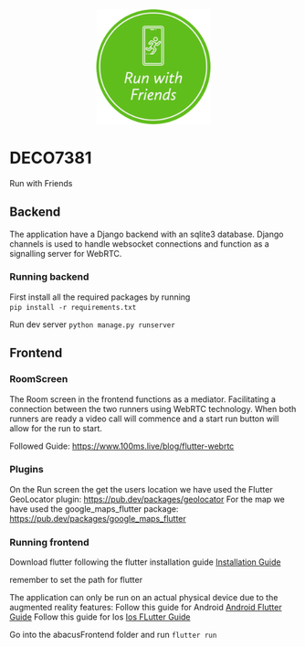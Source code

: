 <div style="text-align: center; margin-bottom: 10px;">
    <img src="abacusFrontend/assets/Rwf.png" alt="Image Description" width="200" >
</div>

# DECO7381

Run with Friends

## Backend

The application have a Django backend with an sqlite3 database. Django channels is used to handle websocket connections and function as a signalling server for WebRTC.

### Running backend

First install all the required packages by running  
`pip install -r requirements.txt`

Run dev server `python manage.py runserver`

## Frontend

### RoomScreen

The Room screen in the frontend functions as a mediator. Facilitating a connection between the two runners using WebRTC technology. When both runners are ready a video call will commence and a start run button will allow for the run to start.

Followed Guide: https://www.100ms.live/blog/flutter-webrtc

### Plugins

On the Run screen the get the users location we have used the Flutter GeoLocator plugin: https://pub.dev/packages/geolocator
For the map we have used the google_maps_flutter package: https://pub.dev/packages/google_maps_flutter

### Running frontend

Download flutter following the flutter installation guide [Installation Guide](https://docs.flutter.dev/get-started/install)

remember to set the path for flutter

The application can only be run on an actual physical device due to the augmented reality features:
Follow this guide for Android [Android Flutter Guide](https://appmaking.com/run-flutter-apps-on-android-device/)
Follow this guide for Ios [Ios FLutter Guide](https://medium.com/front-end-weekly/how-to-test-your-flutter-ios-app-on-your-ios-device-75924bfd75a8)

Go into the abacusFrontend folder and run `flutter run`
